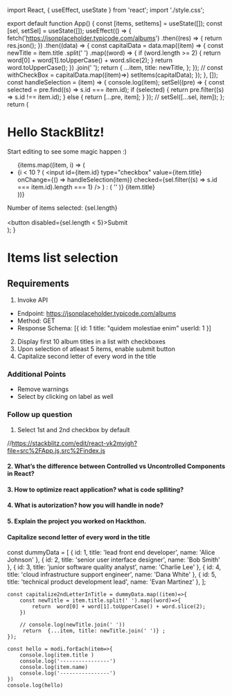 import React, { useEffect, useState } from 'react';
import './style.css';

export default function App() {
  const [items, setItems] = useState([]);
  const [sel, setSel] = useState([]);
  useEffect(() => {
    fetch('https://jsonplaceholder.typicode.com/albums')
      .then((res) => {
        return res.json();
      })
      .then((data) => {
        const capitalData = data.map((item) => {
          const newTitle = item.title
            .split(' ')
            .map((word) => {
              if (word.length >= 2) {
                return word[0] + word[1].toUpperCase() + word.slice(2);
              }
              return word.toUpperCase();
            })
            .join(' ');
          return {
            ...item,
            title: newTitle,
          };
        });
        // const withCheckBox = capitalData.map((item)=>)
        setItems(capitalData);
      });
  }, []);
  const handleSelection = (item) => {
    console.log(item);
    setSel((pre) => {
      const selected = pre.find((s) => s.id === item.id);
      if (selected) {
        return pre.filter((s) => s.id !== item.id);
      } else {
        return [...pre, item];
      }
    });
    // setSel([...sel, item]);
  };
  return (
    <div>
      <h1>Hello StackBlitz!</h1>
      <p>Start editing to see some magic happen :)</p>
      <ul>
        {items.map((item, i) => (
          <li key={item.id}>
            {i < 10 ? (
              <input
                id={item.id}
                type="checkbox"
                value={item.title}
                onChange={() => handleSelection(item)}
                checked={sel.filter((s) => s.id === item.id).length === 1}
              />
            ) : (
              ''
            )}
            <label>{item.title}</label>
          </li>
        ))}
      </ul>
      <div>Number of items selected: {sel.length}</div>
      <br />
      <button disabled={sel.length < 5}>Submit</button>
    </div>
  );
}


# Items list selection

## Requirements

1. Invoke API

- Endpoint: https://jsonplaceholder.typicode.com/albums
- Method: GET
- Response Schema: [{
  id: 1
  title: "quidem molestiae enim"
  userId: 1
  }]

2. Display first 10 album titles in a list with checkboxes
3. Upon selection of atleast 5 items, enable submit button
4. Capitalize second letter of every word in the title

### Additional Points

- Remove warnings
- Select by clicking on label as well

### Follow up question
1. Select 1st and 2nd checkbox by default

//https://stackblitz.com/edit/react-vk2myjgh?file=src%2FApp.js,src%2Findex.js

#### 2. What’s the difference between Controlled vs Uncontrolled Components in React?
#### 3. How to optimize react application? what is code splliting?
#### 4. What is autorization? how you will handle in node?
#### 5. Explain the project you worked on Hackthon.


#### Capitalize second letter of every word in the title

const dummyData = [
  { id: 1, title: 'lead front end developer', name: 'Alice Johnson' },
  { id: 2, title: 'senior user interface designer', name: 'Bob Smith' },
  { id: 3, title: 'junior software quality analyst', name: 'Charlie Lee' },
  { id: 4, title: 'cloud infrastructure support engineer', name: 'Dana White' },
  { id: 5, title: 'technical product development lead', name: 'Evan Martinez' },
];

```
const capitalize2ndLetterInTitle = dummyData.map((item)=>{
    const newTitle = item.title.split(' ').map((word)=>{
        return  word[0] + word[1].toUpperCase() + word.slice(2);
    })
    
    // console.log(newTitle.join(' '))
     return  {...item, title: newTitle.join(' ')} ;
});

const hello = modi.forEach(item=>{
    console.log(item.title )
    console.log('----------------')
    console.log(item.name)
    console.log('----------------')
})
console.log(hello)


```